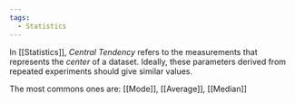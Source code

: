 ```yaml
---
tags:
  - Statistics
---
```

In [[Statistics]], *Central Tendency* refers to the measurements that represents the *center* of a dataset. Ideally, these parameters derived from repeated experiments should give similar values.

The most commons ones are: [[Mode]], [[Average]], [[Median]]